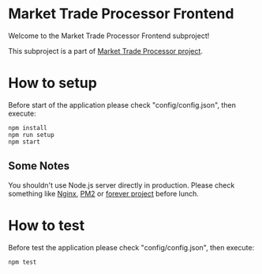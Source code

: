 # Market Trade Processor Frontend

Welcome to the Market Trade Processor Frontend subproject!

This subproject is a part of [Market Trade Processor project](..).

# How to setup

Before start of the application please check "config/config.json", then execute:

    npm install
    npm run setup
    npm start

## Some Notes

You shouldn't use Node.js server directly in production. Please check something like [Nginx](http://nginx.org/), [PM2](https://github.com/Unitech/pm2) or [forever project](https://github.com/foreverjs/forever) before lunch.

# How to test

Before test the application please check "config/config.json", then execute:

    npm test
